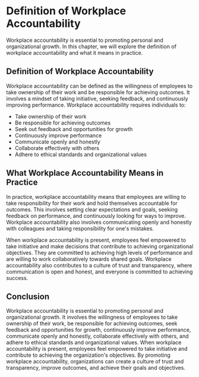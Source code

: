 Definition of Workplace Accountability
=========================================================================================

Workplace accountability is essential to promoting personal and organizational growth. In this chapter, we will explore the definition of workplace accountability and what it means in practice.

Definition of Workplace Accountability
--------------------------------------

Workplace accountability can be defined as the willingness of employees to take ownership of their work and be responsible for achieving outcomes. It involves a mindset of taking initiative, seeking feedback, and continuously improving performance. Workplace accountability requires individuals to:

* Take ownership of their work
* Be responsible for achieving outcomes
* Seek out feedback and opportunities for growth
* Continuously improve performance
* Communicate openly and honestly
* Collaborate effectively with others
* Adhere to ethical standards and organizational values

What Workplace Accountability Means in Practice
-----------------------------------------------

In practice, workplace accountability means that employees are willing to take responsibility for their work and hold themselves accountable for outcomes. This involves setting clear expectations and goals, seeking feedback on performance, and continuously looking for ways to improve. Workplace accountability also involves communicating openly and honestly with colleagues and taking responsibility for one's mistakes.

When workplace accountability is present, employees feel empowered to take initiative and make decisions that contribute to achieving organizational objectives. They are committed to achieving high levels of performance and are willing to work collaboratively towards shared goals. Workplace accountability also contributes to a culture of trust and transparency, where communication is open and honest, and everyone is committed to achieving success.

Conclusion
----------

Workplace accountability is essential to promoting personal and organizational growth. It involves the willingness of employees to take ownership of their work, be responsible for achieving outcomes, seek feedback and opportunities for growth, continuously improve performance, communicate openly and honestly, collaborate effectively with others, and adhere to ethical standards and organizational values. When workplace accountability is present, employees feel empowered to take initiative and contribute to achieving the organization's objectives. By promoting workplace accountability, organizations can create a culture of trust and transparency, improve outcomes, and achieve their goals and objectives.

